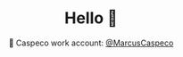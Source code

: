 <h1 align="center">Hello 👋</h1>
<p align="center">
  💼 Caspeco work account: <a href="https://github.com/MarcusCaspeco">@MarcusCaspeco</a>
</p>
